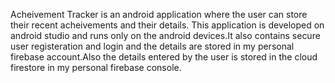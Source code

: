 Acheivement Tracker is an android application where the user can store their recent acheivements and their details. This application is developed on android studio and runs only on the android devices.It also contains secure user registeration and login and the details are stored in my personal firebase account.Also the details entered by the user is stored in the cloud firestore in my personal firebase console.
